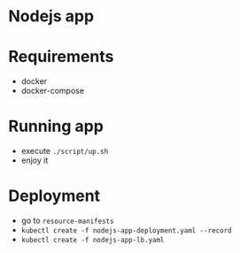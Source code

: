 # Nodejs app

# Requirements
* docker
* docker-compose

# Running app
* execute `./script/up.sh`
* enjoy it

# Deployment
* go to `resource-manifests`
* `kubectl create -f nodejs-app-deployment.yaml --record`
* `kubectl create -f nodejs-app-lb.yaml`
